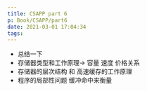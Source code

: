 ```yaml
---
title: CSAPP part 6
p: Book/CSAPP/part6
date: 2021-03-01 17:04:34
tags:
---
```


* 总结一下
* 存储器类型和工作原理-> 容量 速度 价格关系
* 存储器的层次结构 和 高速缓存的工作原理
* 程序的局部性问题 缓冲命中来衡量


